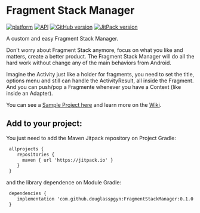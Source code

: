 # Fragment Stack Manager
[![platform](https://img.shields.io/badge/plataform-Android-brightgreen.svg)](https://www.android.com)
[![API](https://img.shields.io/badge/API-16%2B-brightgreen.svg?style=flat)](https://android-arsenal.com/api?level=16)
[![GitHub version](https://badge.fury.io/gh/douglasspgyn%2FFragmentStackManager.svg)](https://badge.fury.io/gh/douglasspgyn%2FFragmentStackManager)
[![JitPack version](https://jitpack.io/v/douglasspgyn/FragmentStackManager.svg)](https://jitpack.io/#douglasspgyn/FragmentStackManager)

A custom and easy Fragment Stack Manager.

Don't worry about Fragment Stack anymore, focus on what you like and matters, create a better product. The Fragment Stack Manager will do all the hard work without change any of the main behaviors from Android.

Imagine the Activity just like a holder for fragments, you need to set the title, options menu and still can handle the ActivityResult, all inside the Fragment. And you can push/pop a Fragmente whenever you have a Context (like inside an Adapter).

You can see a [Sample Project here](https://github.com/douglasspgyn/FragmentStackManagerSample) and learn more on the [Wiki](https://github.com/douglasspgyn/FragmentStackManager/wiki).

## Add to your project:
You just need to add the Maven Jitpack repository on Project Gradle:
```xml
 allprojects {
    repositories {
      maven { url 'https://jitpack.io' }
    }
 }
```
and the library dependence on Module Gradle:
```xml
 dependencies {
    implementation 'com.github.douglasspgyn:FragmentStackManager:0.1.0'
 }
```
